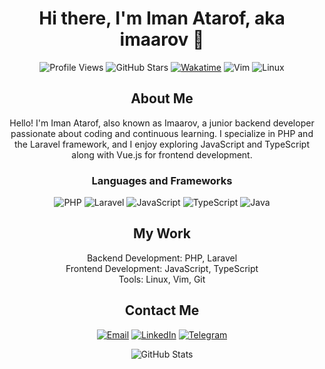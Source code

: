 <h1 align="center">Hi there, I'm Iman Atarof, aka imaarov 👋</h1>

<p align="center">
    <img src="https://komarev.com/ghpvc/?username=imaarov&color=brightgreen" alt="Profile Views" />
    <img src="https://img.shields.io/github/stars/imaarov?style=social" alt="GitHub Stars" />
    <a href="https://wakatime.com/@your_wakatime_id"><img src="https://wakatime.com/badge/user/608c2640-2da4-4ae7-819b-21c17a5b9242.svg" alt="Wakatime" /></a>
    <img src="https://img.shields.io/badge/Editor-Vim-019733?style=for-the-badge&logo=vim&logoColor=white" alt="Vim" />
    <img src="https://img.shields.io/badge/OS-Linux-FCC624?style=for-the-badge&logo=linux&logoColor=black" alt="Linux" />
</p>

<h2 align="center">About Me</h2>

<p align="center">Hello! I'm Iman Atarof, also known as Imaarov, a junior backend developer passionate about coding and continuous learning. I specialize in PHP and the Laravel framework, and I enjoy exploring JavaScript and TypeScript along with Vue.js for frontend development.</p>

<h3 align="center">Languages and Frameworks</h3>

<p align="center">
    <img src="https://img.shields.io/badge/PHP-777BB4?style=for-the-badge&logo=php&logoColor=white" alt="PHP" />
    <img src="https://img.shields.io/badge/Laravel-FF2D20?style=for-the-badge&logo=laravel&logoColor=white" alt="Laravel" />
    <img src="https://img.shields.io/badge/JavaScript-F7DF1E?style=for-the-badge&logo=javascript&logoColor=black" alt="JavaScript" />
    <img src="https://img.shields.io/badge/TypeScript-3178C6?style=for-the-badge&logo=typescript&logoColor=white" alt="TypeScript" />
    <img src="https://img.shields.io/badge/Java-007396?style=for-the-badge&logo=java&logoColor=white" alt="Java" />
</p>

<h2 align="center">My Work</h2>

<p align="center">
    Backend Development: PHP, Laravel<br>
    Frontend Development: JavaScript, TypeScript<br>
    Tools: Linux, Vim, Git
</p>

<h2 align="center">Contact Me</h2>

<p align="center">
    <a href="mailto:info@imaarov.ir"><img src="https://img.shields.io/badge/Email-D14836?style=for-the-badge&logo=gmail&logoColor=white" alt="Email" /></a>
    <a href="https://www.linkedin.com/in/imaarov"><img src="https://img.shields.io/badge/LinkedIn-0077B5?style=for-the-badge&logo=linkedin&logoColor=white" alt="LinkedIn" /></a>
    <a href="https://t.me/imaarov"><img src="https://img.shields.io/badge/Telegram-2CA5E0?style=for-the-badge&logo=telegram&logoColor=white" alt="Telegram" /></a>
</p>

<p align="center">
    <img src="https://github-readme-stats.vercel.app/api?username=imaarov&show_icons=true&theme=radical" alt="GitHub Stats" />
</p>
